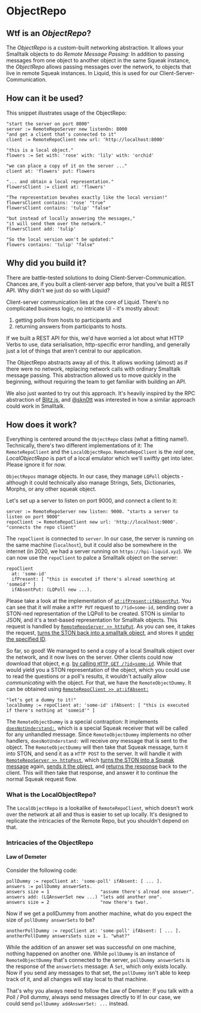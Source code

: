 # ObjectRepo

## Wtf is an _ObjectRepo_?

The _ObjectRepo_ is a custom-built networking abstraction.
It allows your Smalltalk objects to do _Remote Message Passing_: In addition to passing messages from one object to another object in the same Squeak instance, the _ObjectRepo_ allows passing messages over the network, to objects that live in remote Squeak instances.
In Liquid, this is used for our Client-Server-Communication.

## How can it be used?

This snippet illustrates usage of the ObjectRepo:

```smalltalk
"start the server on port 8000"
server := RemoteRepoServer new listenOn: 8000
"and get a client that's connected to it"
client := RemoteRepoClient new url: 'http://localhost:8000'

"this is a local object."
flowers := Set with: 'rose' with: 'lily' with: 'orchid'

"we can place a copy of it on the server ..."
client at: 'flowers' put: flowers

"... and obtain a local representation."
flowersClient := client at: 'flowers'

"The representation bevahes exactly like the local version!"
flowersClient contains: 'rose' "true"
flowersClient contains: 'tulip' "false"

"but instead of locally answering the messages,"
"it will send them over the network."
flowersClient add: 'tulip'

"So the local version won't be updated:"
flowers contains: 'tulip' "false"
```

## Why did you build it?

There are battle-tested solutions to doing Client-Server-Communication. Chances are, if you built a client-server app before, that you've built a REST API. Why didn't we just do so with Liquid?

Client-server communication lies at the core of Liquid. There's no complicated business logic, no intricate UI - it's mostly about:

1. getting polls from hosts to participants and
2. returning answers from participants to hosts.

If we built a REST API for this, we'd have worried a lot about what HTTP Verbs to use, data serialisation, http-specific error handling, and generally just a lot of things that aren't central to our application.

The ObjectRepo abstracts away all of this. It allows working (almost) as if there were no network, replacing network calls with ordinary Smalltalk message passing.
This abstraction allowed us to move quickly in the beginning, without requiring the team to get familiar with building an API.

We also just wanted to try out this approach. It's heavily inspired by the RPC abstraction of [Blitz.js](https://blitzjs.com/docs/query-resolvers), and [@skn0tt](https://github.com/Skn0tt) was interested in how a similar approach could work in Smalltalk.

## How does it work?

Everything is centered around the `ObjectRepo` class (what a fitting name!). Technically, there's two different implementations of it: The `RemoteRepoClient` and the `LocalObjectRepo`. `RemoteRepoClient` is the *real* one, *LocalObjectRepo* is part of a local emulator which we'll swiftly get into later. Please ignore it for now.

`ObjectRepos` manage objects. In our case, they manage `LQPoll` objects - although it could technically also manage Strings, Sets, Dictionaries, Morphs, or any other squeak object.

Let's set up a server to listen on port 9000, and connect a client to it:

```smalltalk
server := RemoteRepoServer new listen: 9000. "starts a server to listen on port 9000"
repoClient := RemoteRepoClient new url: 'http://localhost:9000'. "connects the repo client"
```

The `repoClient` is connected to `server`. In our case, the server is running on the same machine (`localhost`), but it could also be somewhere in the internet (in 2020, we had a server running on `https://hpi-liquid.xyz`).
We can now use the `repoClient` to palce a Smalltalk object on the server:

```smalltalk
repoClient
  at: 'some-id' 
  ifPresent: [ "this is executed if there's alread something at 'someid'" ]
  ifAbsentPut: (LQPoll new ...).
```

Please take a look at the implementation of [`at:ifPresent:ifAbsentPut`](https://github.com/hpi-swa-teaching/Liquid/blob/e040eeedc11a266bf84eca6fafcc09075d7ecd2d/packages/Liquid-Core.package/RemoteRepoClient.class/instance/at.ifPresent.ifAbsentPut..st).
You can see that it will make a `HTTP PUT` request to `/?id=some-id`, sending over a STON-ned representation of the LQPoll to be created.
STON is similar to JSON, and it's a text-based representation for Smalltalk objects.
This request is handled by [`RemoteRepoServer >> httpPut`](https://github.com/hpi-swa-teaching/Liquid/blob/e040eeedc11a266bf84eca6fafcc09075d7ecd2d/packages/Liquid-Core.package/RemoteRepoServer.class/instance/httpPut..st). As you can see, it takes the request, [turns the STON back into a smalltalk object](https://github.com/hpi-swa-teaching/Liquid/blob/e040eeedc11a266bf84eca6fafcc09075d7ecd2d/packages/Liquid-Core.package/RemoteRepoServer.class/instance/httpPut..st#L10), and stores it [under the specified ID](https://github.com/hpi-swa-teaching/Liquid/blob/e040eeedc11a266bf84eca6fafcc09075d7ecd2d/packages/Liquid-Core.package/RemoteRepoServer.class/instance/httpPut..st#L4).

So far, so good! We managed to send a copy of a local Smalltalk object over the network, and it now lives on the server. Other clients could now download that object, e.g. [by calling `HTTP GET /?id=some-id`](https://github.com/hpi-swa-teaching/Liquid/blob/e040eeedc11a266bf84eca6fafcc09075d7ecd2d/packages/Liquid-Core.package/RemoteRepoServer.class/instance/httpGet..st). While that would yield you a STON representation of the object, which you could use to read the questions or a poll's results, it wouldn't actually allow *communicating* with the object. For that, we have the `RemoteObjectDummy`. It can be obtained using [`RemoteRepoClient >> at:ifAbsent:`](https://github.com/hpi-swa-teaching/Liquid/blob/e040eeedc11a266bf84eca6fafcc09075d7ecd2d/packages/Liquid-Core.package/RemoteRepoClient.class/instance/at.ifAbsent..st)

```smalltalk
"let's get a dummy to it!"
localDummy := repoClient at: 'some-id' ifAbsent: [ "this is executed if there's nothing at 'someid'" ]
```

The `RemoteObjectDummy` is a special contraption: It implements [`doesNotUnderstand:`](https://github.com/hpi-swa-teaching/Liquid/blob/e040eeedc11a266bf84eca6fafcc09075d7ecd2d/packages/Liquid-Core.package/RemoteObjectDummy.class/instance/doesNotUnderstand..st), which is a special Squeak receiver that will be called for any unhandled message.
Since `RemoteObjectDummy` implements no other handlers, `doesNotUnderstand:`  will receive *any* message that is sent to the object.
The `RemoteObjectDummy` will then take that Squeak message, turn it into STON, and send it as a `HTTP POST` to the server.
It will handle it with [`RemoteRepoServer >> httpPost`](https://github.com/hpi-swa-teaching/Liquid/blob/20332b80928a2c239ee5082523cc3fb1b6555c8c/packages/Liquid-Core.package/LQRemoteRepoServer.class/instance/httpPost..st), which [turns the STON into a Squeak message](https://github.com/hpi-swa-teaching/Liquid/blob/20332b80928a2c239ee5082523cc3fb1b6555c8c/packages/Liquid-Core.package/LQRemoteRepoServer.class/instance/httpPost..st#L7) again, [sends it the object](https://github.com/hpi-swa-teaching/Liquid/blob/20332b80928a2c239ee5082523cc3fb1b6555c8c/packages/Liquid-Core.package/LQRemoteRepoServer.class/instance/httpPost..st#L14), and [returns the response](https://github.com/hpi-swa-teaching/Liquid/blob/20332b80928a2c239ee5082523cc3fb1b6555c8c/packages/Liquid-Core.package/LQRemoteRepoServer.class/instance/httpPost..st#L20) back to the client.
This will then take that response, and answer it to continue the normal Squeak request flow.


### What is the LocalObjectRepo?

The `LocalObjectRepo` is a lookalike of `RemoteRepoClient`, which doesn't work over the network at all and thus is easier to set up locally. It's designed to replicate the intricacies of the Remote Repo, but you shouldn't depend on that.

### Intricacies of the ObjectRepo

#### Law of Demeter

Consider the following code:

```smalltalk
pollDummy := repoClient at: 'some-poll' ifAbsent: [ ... ].
answers := pollDummy answerSets.
answers size = 1                   "assume there's alread one answer".
answers add: (LQAnswerSet new ...) "lets add another one".
answers size = 2                   "now there's two!.
```

Now if we get a pollDummy from another machine, what do you expect the size of `pollDummy answerSets` to be?

```smalltalk
anotherPollDummy := repoClient at: 'some-poll' ifAbsent: [ ... ].
anotherPollDummy answersSets size = 1. "what?"
```

While the addition of an answer set was successful on one machine, nothing happened on another one. While `pollDummy` is an instance of `RemoteObjectDummy` that's connected to the server, `pollDummy answerSets` is the response of the `answerSets` message: A `Set`, which only exists locally. Now if you send any messages to that set, the `pollDummy` isn't able to keep track of it, and all changes will stay local to that machine.

That's why you always need to follow the Law of Demeter: If you talk with a Poll / Poll dummy, always send messages directly to it! In our case, we could send `pollDummy addAnswerSet: ...` instead.
